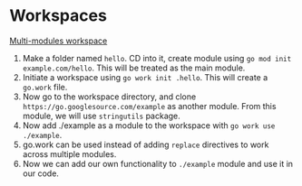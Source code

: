 # Workspaces
[Multi-modules workspace](https://go.dev/doc/tutorial/workspaces)

1. Make a folder named `hello`. CD into it, create module using `go mod init example.com/hello`. This will be treated as the main module.
2. Initiate a workspace using `go work init .hello`. This will create a `go.work` file.
3. Now go to the workspace directory, and clone `https://go.googlesource.com/example` as another module. From this module, we will use `stringutils` package.
4. Now add ./example as a module to the workspace with `go work use ./example`.
5. go.work can be used instead of adding `replace` directives to work across multiple modules.
6. Now we can add our own functionality to `./example` module and use it in our code.